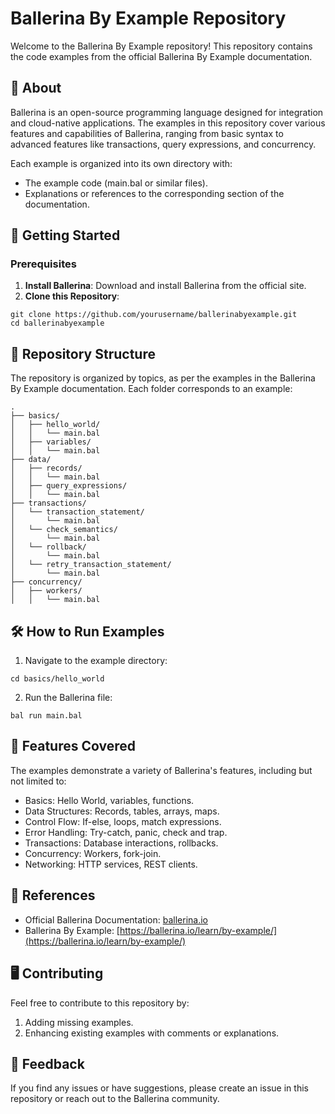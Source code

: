 # Ballerina By Example Repository
Welcome to the Ballerina By Example repository! This repository contains the code examples from the official Ballerina By Example documentation.

## 📘 About
Ballerina is an open-source programming language designed for integration and cloud-native applications. The examples in this repository cover various features and capabilities of Ballerina, ranging from basic syntax to advanced features like transactions, query expressions, and concurrency.

Each example is organized into its own directory with:
- The example code (main.bal or similar files).
- Explanations or references to the corresponding section of the documentation.

## 🚀 Getting Started

### Prerequisites
1. **Install Ballerina**: Download and install Ballerina from the official site.
2. **Clone this Repository**:

```
git clone https://github.com/yourusername/ballerinabyexample.git
cd ballerinabyexample
```

## 📂 Repository Structure
The repository is organized by topics, as per the examples in the Ballerina By Example documentation. Each folder corresponds to an example:

```
.
├── basics/
│   ├── hello_world/
│   │   └── main.bal
│   ├── variables/
│   │   └── main.bal
├── data/
│   ├── records/
│   │   └── main.bal
│   ├── query_expressions/
│   │   └── main.bal
├── transactions/
│   └── transaction_statement/
│       └── main.bal
│   └── check_semantics/
│       └── main.bal
│   └── rollback/
│       └── main.bal
│   └── retry_transaction_statement/
│       └── main.bal
├── concurrency/
│   ├── workers/
│   │   └── main.bal
```

## 🛠️ How to Run Examples
1. Navigate to the example directory:
```
cd basics/hello_world
```
2. Run the Ballerina file:
```
bal run main.bal
```

## 🌟 Features Covered
The examples demonstrate a variety of Ballerina's features, including but not limited to:

- Basics: Hello World, variables, functions.
- Data Structures: Records, tables, arrays, maps.
- Control Flow: If-else, loops, match expressions.
-  Error Handling: Try-catch, panic, check and trap.
- Transactions: Database interactions, rollbacks.
- Concurrency: Workers, fork-join.
- Networking: HTTP services, REST clients.

## 📄 References
- Official Ballerina Documentation: [ballerina.io](https://ballerina.io/)
- Ballerina By Example: [https://ballerina.io/learn/by-example/](https://ballerina.io/learn/by-example/)

## 🖥️ Contributing
Feel free to contribute to this repository by:
1. Adding missing examples.
2. Enhancing existing examples with comments or explanations.

## 💬 Feedback
If you find any issues or have suggestions, please create an issue in this repository or reach out to the Ballerina community.
